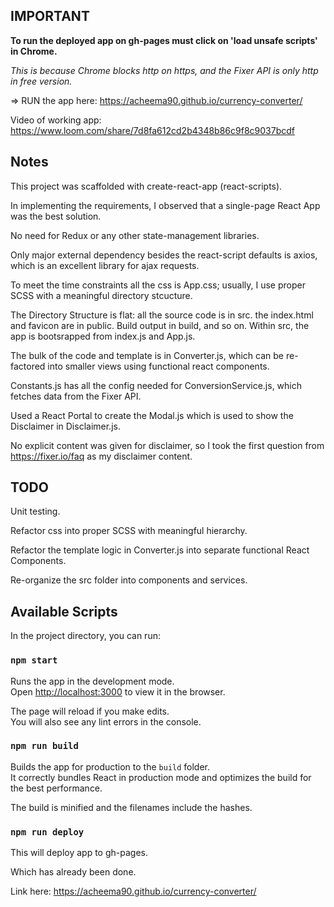 
## IMPORTANT
**To run the deployed app on gh-pages must click on 'load unsafe scripts' in Chrome.**

*This is because Chrome blocks http on https, and the Fixer API is only http in free version.*

 => RUN the app here: https://acheema90.github.io/currency-converter/

Video of working app:
https://www.loom.com/share/7d8fa612cd2b4348b86c9f8c9037bcdf

## Notes
This project was scaffolded with create-react-app (react-scripts).

In implementing the requirements, I observed that a single-page React App was the best solution.

No need for Redux or any other state-management libraries.

Only major external dependency besides the react-script defaults is axios, which is an excellent library for ajax requests.

To meet the time constraints all the css is App.css; usually, I use proper SCSS with a meaningful directory stcucture.

The Directory Structure is flat: 
    all the source code is in src.
    the index.html and favicon are in public.
    Build output in build, and so on.
Within src, the app is bootsrapped from index.js and App.js.

The bulk of the code and template is in Converter.js, which can be re-factored into smaller views using functional react components.

Constants.js has all the config needed for ConversionService.js, which fetches data from the Fixer API.

Used a React Portal to create the Modal.js which is used to show the Disclaimer in Disclaimer.js.

No explicit content was given for disclaimer, so I took the first question from https://fixer.io/faq as my disclaimer content.

## TODO
Unit testing.

Refactor css into proper SCSS with meaningful hierarchy.

Refactor the template logic in Converter.js into separate functional React Components.

Re-organize the src folder into components and services.

## Available Scripts

In the project directory, you can run:

### `npm start`

Runs the app in the development mode.<br>
Open [http://localhost:3000](http://localhost:3000) to view it in the browser.

The page will reload if you make edits.<br>
You will also see any lint errors in the console.


### `npm run build`

Builds the app for production to the `build` folder.<br>
It correctly bundles React in production mode and optimizes the build for the best performance.

The build is minified and the filenames include the hashes.<br>

### `npm run deploy`
This will deploy app to gh-pages.

Which has already been done.

Link here:
https://acheema90.github.io/currency-converter/

